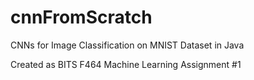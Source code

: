 # cnnFromScratch
CNNs for Image Classification on MNIST Dataset in Java

Created as BITS F464 Machine Learning Assignment #1
